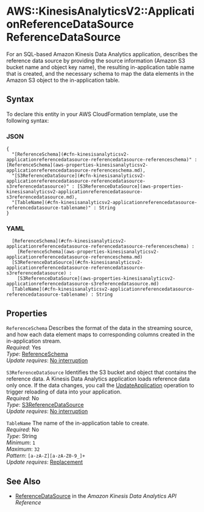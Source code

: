 # AWS::KinesisAnalyticsV2::ApplicationReferenceDataSource ReferenceDataSource<a name="aws-properties-kinesisanalyticsv2-applicationreferencedatasource-referencedatasource"></a>

For an SQL\-based Amazon Kinesis Data Analytics application, describes the reference data source by providing the source information \(Amazon S3 bucket name and object key name\), the resulting in\-application table name that is created, and the necessary schema to map the data elements in the Amazon S3 object to the in\-application table\.

## Syntax<a name="aws-properties-kinesisanalyticsv2-applicationreferencedatasource-referencedatasource-syntax"></a>

To declare this entity in your AWS CloudFormation template, use the following syntax:

### JSON<a name="aws-properties-kinesisanalyticsv2-applicationreferencedatasource-referencedatasource-syntax.json"></a>

```
{
  "[ReferenceSchema](#cfn-kinesisanalyticsv2-applicationreferencedatasource-referencedatasource-referenceschema)" : [ReferenceSchema](aws-properties-kinesisanalyticsv2-applicationreferencedatasource-referenceschema.md),
  "[S3ReferenceDataSource](#cfn-kinesisanalyticsv2-applicationreferencedatasource-referencedatasource-s3referencedatasource)" : [S3ReferenceDataSource](aws-properties-kinesisanalyticsv2-applicationreferencedatasource-s3referencedatasource.md),
  "[TableName](#cfn-kinesisanalyticsv2-applicationreferencedatasource-referencedatasource-tablename)" : String
}
```

### YAML<a name="aws-properties-kinesisanalyticsv2-applicationreferencedatasource-referencedatasource-syntax.yaml"></a>

```
﻿  [ReferenceSchema](#cfn-kinesisanalyticsv2-applicationreferencedatasource-referencedatasource-referenceschema) : 
    [ReferenceSchema](aws-properties-kinesisanalyticsv2-applicationreferencedatasource-referenceschema.md)
﻿  [S3ReferenceDataSource](#cfn-kinesisanalyticsv2-applicationreferencedatasource-referencedatasource-s3referencedatasource) : 
    [S3ReferenceDataSource](aws-properties-kinesisanalyticsv2-applicationreferencedatasource-s3referencedatasource.md)
﻿  [TableName](#cfn-kinesisanalyticsv2-applicationreferencedatasource-referencedatasource-tablename) : String
```

## Properties<a name="aws-properties-kinesisanalyticsv2-applicationreferencedatasource-referencedatasource-properties"></a>

`ReferenceSchema`  <a name="cfn-kinesisanalyticsv2-applicationreferencedatasource-referencedatasource-referenceschema"></a>
Describes the format of the data in the streaming source, and how each data element maps to corresponding columns created in the in\-application stream\.  
*Required*: Yes  
*Type*: [ReferenceSchema](aws-properties-kinesisanalyticsv2-applicationreferencedatasource-referenceschema.md)  
*Update requires*: [No interruption](https://docs.aws.amazon.com/AWSCloudFormation/latest/UserGuide/using-cfn-updating-stacks-update-behaviors.html#update-no-interrupt)

`S3ReferenceDataSource`  <a name="cfn-kinesisanalyticsv2-applicationreferencedatasource-referencedatasource-s3referencedatasource"></a>
Identifies the S3 bucket and object that contains the reference data\. A Kinesis Data Analytics application loads reference data only once\. If the data changes, you call the [UpdateApplication](https://docs.aws.amazon.com/kinesisanalytics/latest/apiv2/API_UpdateApplication.html) operation to trigger reloading of data into your application\.   
*Required*: No  
*Type*: [S3ReferenceDataSource](aws-properties-kinesisanalyticsv2-applicationreferencedatasource-s3referencedatasource.md)  
*Update requires*: [No interruption](https://docs.aws.amazon.com/AWSCloudFormation/latest/UserGuide/using-cfn-updating-stacks-update-behaviors.html#update-no-interrupt)

`TableName`  <a name="cfn-kinesisanalyticsv2-applicationreferencedatasource-referencedatasource-tablename"></a>
The name of the in\-application table to create\.  
*Required*: No  
*Type*: String  
*Minimum*: `1`  
*Maximum*: `32`  
*Pattern*: `[a-zA-Z][a-zA-Z0-9_]+`  
*Update requires*: [Replacement](https://docs.aws.amazon.com/AWSCloudFormation/latest/UserGuide/using-cfn-updating-stacks-update-behaviors.html#update-replacement)

## See Also<a name="aws-properties-kinesisanalyticsv2-applicationreferencedatasource-referencedatasource--seealso"></a>
+  [ReferenceDataSource](https://docs.aws.amazon.com/kinesisanalytics/latest/apiv2/API_ReferenceDataSource.html) in the *Amazon Kinesis Data Analytics API Reference* 